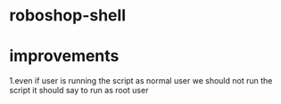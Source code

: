 # roboshop-shell

# improvements
1.even if user is running the script as normal user we should not run the script it should say to run as root user